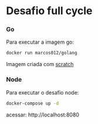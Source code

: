 # Desafio full cycle

### Go

Para executar a imagem go:

```BASH
docker run marcos012/golang
```

Imagem criada com [scratch](https://hub.docker.com/_/scratch/)


### Node

Para executar o desafio node:

```BASH
docker-compose up -d
```

acessar: http://localhost:8080
